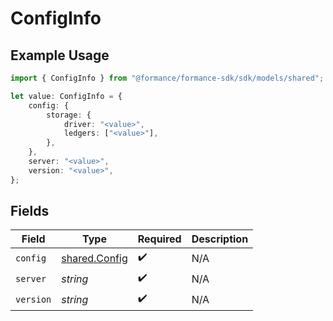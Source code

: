 # ConfigInfo

## Example Usage

```typescript
import { ConfigInfo } from "@formance/formance-sdk/sdk/models/shared";

let value: ConfigInfo = {
    config: {
        storage: {
            driver: "<value>",
            ledgers: ["<value>"],
        },
    },
    server: "<value>",
    version: "<value>",
};
```

## Fields

| Field                                                 | Type                                                  | Required                                              | Description                                           |
| ----------------------------------------------------- | ----------------------------------------------------- | ----------------------------------------------------- | ----------------------------------------------------- |
| `config`                                              | [shared.Config](../../../sdk/models/shared/config.md) | :heavy_check_mark:                                    | N/A                                                   |
| `server`                                              | *string*                                              | :heavy_check_mark:                                    | N/A                                                   |
| `version`                                             | *string*                                              | :heavy_check_mark:                                    | N/A                                                   |